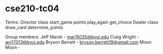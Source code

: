 # cse210-tc04

Terms:
Director class
    start_game
    points
    play_again
    get_choice
Dealer class
    draw_card
    determine_points


Group members:
Jeff Marsh - mar15035@byui.edu
Craig Wright - wri17013@byui.edu
Bryson Berrett - bryson.berrett19@gmail.com
Moon Moon - 